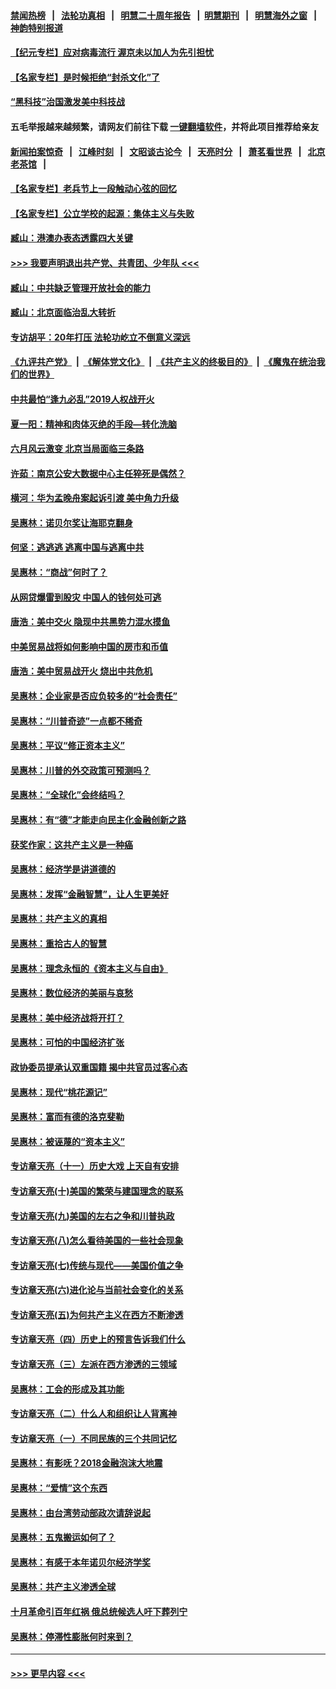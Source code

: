 #### [禁闻热榜](热点新闻.md?=0)  &nbsp;&nbsp;|&nbsp;&nbsp; [法轮功真相](https://github.com/gfw-breaker/truth/blob/master/README.md?=0) &nbsp;&nbsp;|&nbsp;&nbsp; [明慧二十周年报告](https://github.com/gfw-breaker/mh-reports/blob/master/README.md?=0) &nbsp;&nbsp;|&nbsp;&nbsp;[明慧期刊](https://github.com/gfw-breaker/mh-qikan) &nbsp;&nbsp;|&nbsp;&nbsp; [明慧海外之窗](https://github.com/gfw-breaker/mh-news/blob/master/README.md?=0) &nbsp;&nbsp;|&nbsp;&nbsp; [神韵特别报道](https://github.com/gfw-breaker/mh-news/blob/master/shenyun.md?=0)
#### [【纪元专栏】应对病毒流行 渥京未以加人为先引担忧](../pages/nsc423/n11875714.md?t=03162202) 
#### [【名家专栏】是时候拒绝“封杀文化”了](../pages/nsc423/n11814093.md?t=03162202) 
#### [“黑科技”治国激发美中科技战](../pages/nsc423/n11638056.md?t=03162202) 
#### 五毛举报越来越频繁，请网友们前往下载 [一键翻墙软件](https://github.com/gfw-breaker/ssr-accounts)，并将此项目推荐给亲友
#### [新闻拍案惊奇](https://github.com/gfw-breaker/banned-news/blob/master/pages/link4.md) &nbsp;&nbsp;|&nbsp;&nbsp; [江峰时刻](https://github.com/gfw-breaker/banned-news/blob/master/pages/link4.md) &nbsp;&nbsp;|&nbsp;&nbsp; [文昭谈古论今](https://github.com/gfw-breaker/banned-news/blob/master/pages/link4.md) &nbsp;&nbsp;|&nbsp;&nbsp; [天亮时分](https://github.com/gfw-breaker/banned-news/blob/master/pages/link4.md) &nbsp;&nbsp;|&nbsp;&nbsp; [萧茗看世界](https://github.com/gfw-breaker/banned-news/blob/master/pages/link4.md) &nbsp;&nbsp;|&nbsp;&nbsp; [北京老茶馆](https://github.com/gfw-breaker/banned-news/blob/master/pages/link4.md) &nbsp;&nbsp;|&nbsp;&nbsp; 
#### [【名家专栏】老兵节上一段触动心弦的回忆](../pages/nsc423/n11646016.md?t=03162202) 
#### [【名家专栏】公立学校的起源：集体主义与失败](../pages/nsc423/n11601833.md?t=03162202) 
#### [臧山：港澳办表态透露四大关键](../pages/nsc423/n11421628.md?t=03162202) 
#### [>>> 我要声明退出共产党、共青团、少年队 <<<](https://github.com/begood0513/goodnews/blob/master/quit/letter.md) 
#### [臧山：中共缺乏管理开放社会的能力](../pages/nsc423/n11407457.md?t=03162202) 
#### [臧山：北京面临治乱大转折](../pages/nsc423/n11406895.md?t=03162202) 
#### [专访胡平：20年打压 法轮功屹立不倒意义深远](../pages/nsc423/n11398800.md?t=03162202) 
#### [《九评共产党》](https://github.com/begood0513/9ping.md/blob/master/README.md) &nbsp;|&nbsp; [《解体党文化》](../../../../jtdwh.md/blob/master/README.md)  &nbsp;|&nbsp; [《共产主义的终极目的》](../../../../gczydzjmd.md/blob/master/README.md) &nbsp;|&nbsp; [《魔鬼在统治我们的世界》](../../../../mgztzwmdsj.md/blob/master/README.md) 
#### [中共最怕“逢九必乱”2019人权战开火](../pages/nsc423/n11385248.md?t=03162202) 
#### [夏一阳：精神和肉体灭绝的手段—转化洗脑](../pages/nsc423/n11368250.md?t=03162202) 
#### [六月风云激变 北京当局面临三条路](../pages/nsc423/n11313668.md?t=03162202) 
#### [许茹：南京公安大数据中心主任猝死是偶然？](../pages/nsc423/n11064744.md?t=03162202) 
#### [横河：华为孟晚舟案起诉引渡 美中角力升级](../pages/nsc423/n11027230.md?t=03162202) 
#### [吴惠林：诺贝尔奖让海耶克翻身](../pages/nsc423/n10890049.md?t=03162202) 
#### [何坚：逃逃逃 逃离中国与逃离中共](../pages/nsc423/n10592891.md?t=03162202) 
#### [吴惠林：“商战”何时了？](../pages/nsc423/n10573558.md?t=03162202) 
#### [从网贷爆雷到股灾 中国人的钱何处可逃](../pages/nsc423/n10572800.md?t=03162202) 
#### [唐浩：美中交火 隐现中共黑势力混水摸鱼](../pages/nsc423/n10544040.md?t=03162202) 
#### [中美贸易战将如何影响中国的房市和币值](../pages/nsc423/n10543697.md?t=03162202) 
#### [唐浩：美中贸易战开火 烧出中共危机](../pages/nsc423/n10540126.md?t=03162202) 
#### [吴惠林：企业家是否应负较多的“社会责任”](../pages/nsc423/n10535022.md?t=03162202) 
#### [吴惠林：“川普奇迹”一点都不稀奇](../pages/nsc423/n10512808.md?t=03162202) 
#### [吴惠林：平议“修正资本主义”](../pages/nsc423/n10495724.md?t=03162202) 
#### [吴惠林：川普的外交政策可预测吗？](../pages/nsc423/n10462387.md?t=03162202) 
#### [吴惠林：“全球化”会终结吗？](../pages/nsc423/n10452838.md?t=03162202) 
#### [吴惠林：有“德”才能走向民主化金融创新之路](../pages/nsc423/n10432292.md?t=03162202) 
#### [获奖作家：这共产主义是一种癌](../pages/nsc423/n10431541.md?t=03162202) 
#### [吴惠林：经济学是讲道德的](../pages/nsc423/n10398014.md?t=03162202) 
#### [吴惠林：发挥“金融智慧”，让人生更美好](../pages/nsc423/n10375019.md?t=03162202) 
#### [吴惠林：共产主义的真相](../pages/nsc423/n10351394.md?t=03162202) 
#### [吴惠林：重拾古人的智慧](../pages/nsc423/n10337691.md?t=03162202) 
#### [吴惠林：理念永恒的《资本主义与自由》](../pages/nsc423/n10316274.md?t=03162202) 
#### [吴惠林：数位经济的美丽与哀愁](../pages/nsc423/n10292946.md?t=03162202) 
#### [吴惠林：美中经济战将开打？](../pages/nsc423/n10258825.md?t=03162202) 
#### [吴惠林：可怕的中国经济扩张](../pages/nsc423/n10219147.md?t=03162202) 
#### [政协委员提承认双重国籍 揭中共官员过客心态](../pages/nsc423/n10208809.md?t=03162202) 
#### [吴惠林：现代“桃花源记”](../pages/nsc423/n10185234.md?t=03162202) 
#### [吴惠林：富而有德的洛克斐勒](../pages/nsc423/n10142264.md?t=03162202) 
#### [吴惠林：被诬蔑的“资本主义”](../pages/nsc423/n10124816.md?t=03162202) 
#### [专访章天亮（十一）历史大戏 上天自有安排](../pages/nsc423/n10094905.md?t=03162202) 
#### [专访章天亮(十)美国的繁荣与建国理念的联系](../pages/nsc423/n10094899.md?t=03162202) 
#### [专访章天亮(九)美国的左右之争和川普执政](../pages/nsc423/n10094889.md?t=03162202) 
#### [专访章天亮(八)怎么看待美国的一些社会现象](../pages/nsc423/n10094857.md?t=03162202) 
#### [专访章天亮(七)传统与现代——美国价值之争](../pages/nsc423/n10093140.md?t=03162202) 
#### [专访章天亮(六)进化论与当前社会变化的关系](../pages/nsc423/n10092036.md?t=03162202) 
#### [专访章天亮(五)为何共产主义在西方不断渗透](../pages/nsc423/n10083620.md?t=03162202) 
#### [专访章天亮（四）历史上的预言告诉我们什么](../pages/nsc423/n10083606.md?t=03162202) 
#### [专访章天亮（三）左派在西方渗透的三领域](../pages/nsc423/n10081115.md?t=03162202) 
#### [吴惠林：工会的形成及其功能](../pages/nsc423/n10080633.md?t=03162202) 
#### [专访章天亮（二）什么人和组织让人背离神](../pages/nsc423/n10076637.md?t=03162202) 
#### [专访章天亮（一）不同民族的三个共同记忆](../pages/nsc423/n10074188.md?t=03162202) 
#### [吴惠林：有影呒？2018金融泡沫大地震](../pages/nsc423/n10040534.md?t=03162202) 
#### [吴惠林：“爱情”这个东西](../pages/nsc423/n10019423.md?t=03162202) 
#### [吴惠林：由台湾劳动部政次请辞说起](../pages/nsc423/n9979679.md?t=03162202) 
#### [吴惠林：五鬼搬运如何了？](../pages/nsc423/n9925338.md?t=03162202) 
#### [吴惠林：有感于本年诺贝尔经济学奖](../pages/nsc423/n9871883.md?t=03162202) 
#### [吴惠林：共产主义渗透全球](../pages/nsc423/n9812748.md?t=03162202) 
#### [十月革命引百年红祸 俄总统候选人吁下葬列宁](../pages/nsc423/n9810182.md?t=03162202) 
#### [吴惠林：停滞性膨胀何时来到？](../pages/nsc423/n9764136.md?t=03162202) 

----
#### [ >>> 更早内容 <<< ](../indexes/nsc423-earlier.md)
